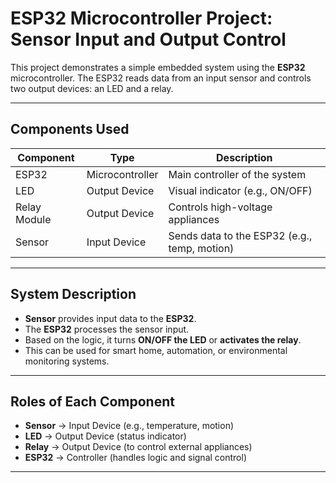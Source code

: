 # ESP32 Microcontroller Project: Sensor Input and Output Control

This project demonstrates a simple embedded system using the **ESP32** microcontroller. The ESP32 reads data from an input sensor and controls two output devices: an LED and a relay.

---

##  Components Used

| Component     | Type          | Description                        |
|---------------|---------------|------------------------------------|
| ESP32         | Microcontroller | Main controller of the system      |
| LED           | Output Device  | Visual indicator (e.g., ON/OFF)    |
| Relay Module  | Output Device  | Controls high-voltage appliances   |
| Sensor        | Input Device   | Sends data to the ESP32 (e.g., temp, motion) |

---

##  System Description

- **Sensor** provides input data to the **ESP32**.
- The **ESP32** processes the sensor input.
- Based on the logic, it turns **ON/OFF the LED** or **activates the relay**.
- This can be used for smart home, automation, or environmental monitoring systems.

---

##  Roles of Each Component

- **Sensor** → Input Device (e.g., temperature, motion)
- **LED** → Output Device (status indicator)
- **Relay** → Output Device (to control external appliances)
- **ESP32** → Controller (handles logic and signal control)

---

